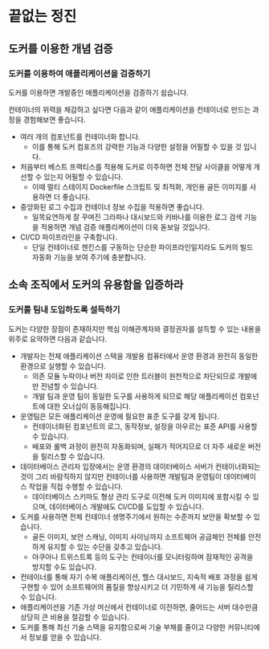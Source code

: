 # 끝없는 정진

## 도커를 이용한 개념 검증

### 도커를 이용하여 애플리케이션을 검증하기

도커를 이용하면 개발중인 애플리케이션을 검증하기 쉽습니다.

컨테이너의 위력을 체감하고 싶다면 다음과 같이 애플리케이션을 컨테이너로 만드는 과정을 경험해보면 좋습니다.

- 여러 개의 컴포넌트를 컨테이너화 합니다.
    - 이를 통해 도커 컴포즈의 강력한 기능과 다양한 설정을 어필할 수 있을 것 입니다.
- 처음부터 베스트 프랙티스를 적용해 도커로 이주하면 전체 전달 사이클을 어떻게 개선할 수 있는지 어필할 수 있습니다.
    - 이때 멀티 스테이지 Dockerfile 스크립트 및 최적화, 개인용 골든 이미지를 사용하면 더 좋습니다.
- 중앙화된 로그 수집과 컨테이너 정보 수집을 적용하면 좋습니다.
    - 일목요연하게 잘 꾸며진 그라파나 대시보드와 키바나를 이용한 로그 검색 기능을 적용하면 개념 검증 애플리케이션이 더욱 돋보일 것입니다.
- CI/CD 파이프라인을 구축합니다.
    - 단일 컨테이너로 젠킨스를 구동하는 단순한 파이프라인일지라도 도커의 빌드 자동화 기능을 보여 주기에 충분합니다.

## 소속 조직에서 도커의 유용함을 입증하라

### 도커를 팀내 도입하도록 설득하기

도커는 다양한 장점이 존재하지만 핵심 이해관계자와 결정권자를 설득할 수 있는 내용을 위주로 요약하면 다음과 같습니다.

- 개발자는 전체 애플리케이션 스택을 개발용 컴퓨터에서 운영 환경과 완전히 동일한 환경으로 실행할 수 있습니다.
    - 의존 모듈 누락이나 버전 차이로 인한 트러블이 원천적으로 차단되므로 개발에만 전념할 수 있습니다.
    - 개발 팀과 운영 팀이 동일한 도구를 사용하게 되므로 해당 애플리케이션 컴포넌트에 대한 오너십이 동등해집니다.
- 운영팀은 모든 애플리케이션 운영에 필요한 표준 도구를 갖게 됩니다.
    - 컨테이너화된 컴포넌트의 로그, 동작정보, 설정을 아우르는 표준 API를 사용할 수 있습니다.
    - 배포와 롤백 과정이 완전히 자동화되며, 실패가 적어지므로 더 자주 새로운 버전을 릴리스할 수 있습니다.
- 데이터베이스 관리자 입장에서는 운영 환경의 데이터베이스 서버가 컨테이너화되는 것이 그리 바람직하지 않지만 컨테이너를 사용하면 개발팀과 운영팀이 데이터베이스 작업을 직접 수행할 수 있습니다.
    - 데이터베이스 스키마도 형상 관리 도구로 이전해 도커 이미지에 포함시킬 수 있으며, 데이터베이스 개발에도 CI/CD를 도입할 수 있습니다.
- 도커를 사용하면 전체 컨테이너 생명주기에서 원하는 수준까지 보안을 확보할 수 있습니다.
    - 골든 이미지, 보안 스캐닝, 이미지 사이닝까지 소프트웨어 공급체인 전체를 안전하게 유지할 수 있는 수단을 갖추고 있습니다.
    - 아쿠아나 트위스트록 등의 도구는 컨테이너를 모니터링하며 잠재적인 공격을 방지할 수도 있습니다.
- 컨테이너를 통해 자기 수복 애플리케이션, 헬스 대시보드, 지속적 배포 과정을 쉽게 구현할 수 있어 소프트웨어의 품질을 향상시키고 더 기민하게 새 기능을 릴리스할 수 있습니다.
- 애플리케이션을 기존 가상 머신에서 컨테이너로 이전하면, 줄어드는 서버 대수만큼 상당히 큰 비용을 절감할 수 있습니다.
- 도커를 통해 최신 기술 스택을 유지함으로써 기술 부채를 줄이고 다양한 커뮤니티에서 정보를 얻을 수 있습니다.